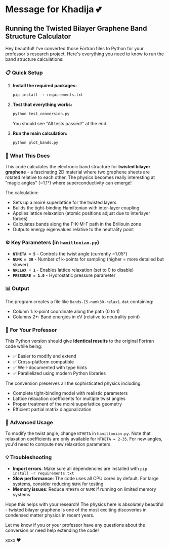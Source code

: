 # Message for Khadija 💕

## Running the Twisted Bilayer Graphene Band Structure Calculator

Hey beautiful! I've converted those Fortran files to Python for your professor's research project. Here's everything you need to know to run the band structure calculations:

### 📋 **Quick Setup**

1. **Install the required packages:**
   ```bash
   pip install -r requirements.txt
   ```

2. **Test that everything works:**
   ```bash
   python test_conversion.py
   ```
   You should see "All tests passed!" at the end.

3. **Run the main calculation:**
   ```bash
   python plot_bands.py
   ```

### 🔬 **What This Does**

This code calculates the electronic band structure for **twisted bilayer graphene** - a fascinating 2D material where two graphene sheets are rotated relative to each other. The physics becomes really interesting at "magic angles" (~1.1°) where superconductivity can emerge!

The calculation:
- Sets up a moiré superlattice for the twisted layers
- Builds the tight-binding Hamiltonian with inter-layer coupling
- Applies lattice relaxation (atomic positions adjust due to interlayer forces)
- Calculates bands along the Γ-K-M-Γ path in the Brillouin zone
- Outputs energy eigenvalues relative to the neutrality point

### ⚙️ **Key Parameters** (in `hamiltonian.py`)

- **`NTHETA = 5`** - Controls the twist angle (currently ~1.05°)
- **`NUMK = 30`** - Number of k-points for sampling (higher = more detailed but slower)
- **`NRELAX = 1`** - Enables lattice relaxation (set to 0 to disable)
- **`PRESSURE = 1.0`** - Hydrostatic pressure parameter

### 📊 **Output**

The program creates a file like `Bands-I5-numk30-relax1.dat` containing:
- Column 1: k-point coordinate along the path (0 to 1)
- Columns 2+: Band energies in eV (relative to neutrality point)

### 🎯 **For Your Professor**

This Python version should give **identical results** to the original Fortran code while being:
- ✅ Easier to modify and extend
- ✅ Cross-platform compatible
- ✅ Well-documented with type hints
- ✅ Parallelized using modern Python libraries

The conversion preserves all the sophisticated physics including:
- Complete tight-binding model with realistic parameters
- Lattice relaxation coefficients for multiple twist angles
- Proper treatment of the moiré superlattice geometry
- Efficient partial matrix diagonalization

### 🚀 **Advanced Usage**

To modify the twist angle, change `NTHETA` in `hamiltonian.py`. Note that relaxation coefficients are only available for `NTHETA = 2-35`. For new angles, you'd need to compute new relaxation parameters.

### 💡 **Troubleshooting**

- **Import errors**: Make sure all dependencies are installed with `pip install -r requirements.txt`
- **Slow performance**: The code uses all CPU cores by default. For large systems, consider reducing `NUMK` for testing
- **Memory issues**: Reduce `NTHETA` or `NUMK` if running on limited memory systems

Hope this helps with your research! The physics here is absolutely beautiful - twisted bilayer graphene is one of the most exciting discoveries in condensed matter physics in recent years. 

Let me know if you or your professor have any questions about the conversion or need help extending the code!

xoxo ❤️ 